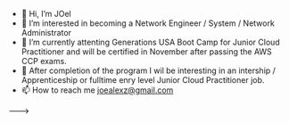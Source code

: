 - 👋 Hi, I’m JOel
- 👀 I’m interested in becoming a Network Engineer / System / Network Administrator
- 🌱 I’m currently attenting Generations USA Boot Camp for Junior Cloud Practitioner and will be certified in November after passing the AWS CCP exams. 
- 💞️ After completion of the program I wil be interesting in an intership / Apprenticeship or fulltime enry level Junior Cloud Practitioner job. 
- 📫 How to reach me joealexz@gmail.com 

--->
